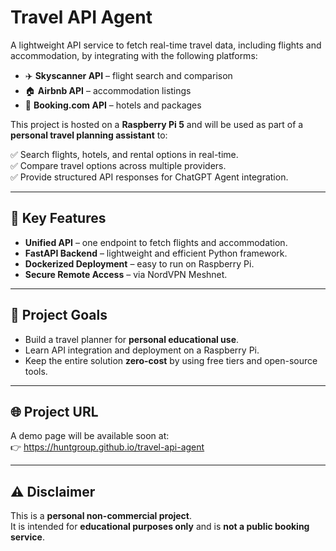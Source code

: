 # Travel API Agent

A lightweight API service to fetch real-time travel data, including flights and accommodation, by integrating with the following platforms:

- ✈️ **Skyscanner API** – flight search and comparison  
- 🏠 **Airbnb API** – accommodation listings  
- 🏨 **Booking.com API** – hotels and packages  

This project is hosted on a **Raspberry Pi 5** and will be used as part of a **personal travel planning assistant** to:

✅ Search flights, hotels, and rental options in real-time.  
✅ Compare travel options across multiple providers.  
✅ Provide structured API responses for ChatGPT Agent integration.  

---

## 🔹 Key Features
- **Unified API** – one endpoint to fetch flights and accommodation.  
- **FastAPI Backend** – lightweight and efficient Python framework.  
- **Dockerized Deployment** – easy to run on Raspberry Pi.  
- **Secure Remote Access** – via NordVPN Meshnet.  

---

## 🚀 Project Goals
- Build a travel planner for **personal educational use**.  
- Learn API integration and deployment on a Raspberry Pi.  
- Keep the entire solution **zero-cost** by using free tiers and open-source tools.

---

## 🌐 Project URL
A demo page will be available soon at:  
👉 https://huntgroup.github.io/travel-api-agent

---

## ⚠️ Disclaimer
This is a **personal non-commercial project**.  
It is intended for **educational purposes only** and is **not a public booking service**.

